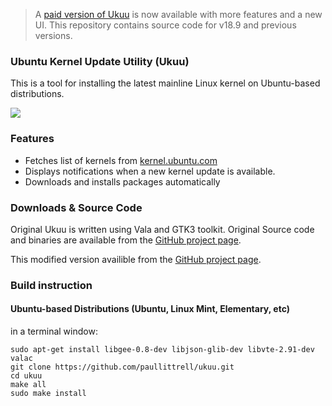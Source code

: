 > A [paid version of Ukuu](https://teejeetech.in/tag/ukuu/) is now available with more features and a new UI. This repository contains source code for v18.9 and previous versions.

### Ubuntu Kernel Update Utility (Ukuu)

This is a tool for installing the latest mainline Linux kernel on Ubuntu-based distributions.

![](https://2.bp.blogspot.com/-76C_l3BcJyg/WNdzTpSoiKI/AAAAAAAAGKs/xOvB-LCH2cYiDpdbqWkeOLhY9I7TVACJwCLcB/s1600/ukuu_main_window.png)

### Features

*   Fetches list of kernels from [kernel.ubuntu.com](http://kernel.ubuntu.com/~kernel-ppa/mainline/)
*   Displays notifications when a new kernel update is available.
*   Downloads and installs packages automatically

### Downloads & Source Code 
Original Ukuu is written using Vala and GTK3 toolkit. Original Source code and binaries are available from the [GitHub project page](https://github.com/teejee2008/ukuu).

This modified version availible from the [GitHub project page](https://github.com/paullittrell/ukuu).

### Build instruction

#### Ubuntu-based Distributions (Ubuntu, Linux Mint, Elementary, etc)  

 in a terminal window:  

    sudo apt-get install libgee-0.8-dev libjson-glib-dev libvte-2.91-dev valac
    git clone https://github.com/paullittrell/ukuu.git
    cd ukuu
    make all
    sudo make install
